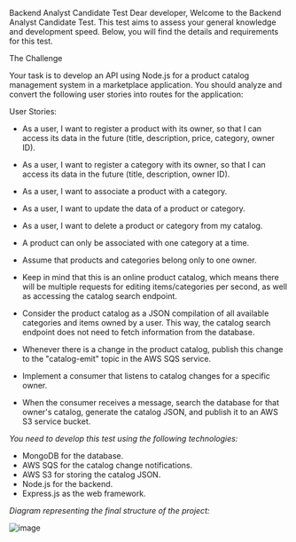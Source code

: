 Backend Analyst Candidate Test
Dear developer,
Welcome to the Backend Analyst Candidate Test. This test aims to assess your general knowledge and development speed. Below, you will find the details and requirements for this test.

The Challenge

Your task is to develop an API using Node.js for a product catalog management system in a marketplace application. You should analyze and convert the following user stories into routes for the application:

User Stories:

- As a user, I want to register a product with its owner, so that I can access its data in the future (title, description, price, category, owner ID).

- As a user, I want to register a category with its owner, so that I can access its data in the future (title, description, owner ID).

- As a user, I want to associate a product with a category.

- As a user, I want to update the data of a product or category.

- As a user, I want to delete a product or category from my catalog.

- A product can only be associated with one category at a time.

- Assume that products and categories belong only to one owner.

- Keep in mind that this is an online product catalog, which means there will be multiple requests for editing items/categories per second, as well as accessing the catalog search endpoint.

- Consider the product catalog as a JSON compilation of all available categories and items owned by a user. This way, the catalog search endpoint does not need to fetch information from the database.

- Whenever there is a change in the product catalog, publish this change to the "catalog-emit" topic in the AWS SQS service.

- Implement a consumer that listens to catalog changes for a specific owner.

- When the consumer receives a message, search the database for that owner's catalog, generate the catalog JSON, and publish it to an AWS S3 service bucket.

*You need to develop this test using the following technologies:*

- MongoDB for the database.
- AWS SQS for the catalog change notifications.
- AWS S3 for storing the catalog JSON.
- Node.js for the backend.
- Express.js as the web framework.

*Diagram representing the final structure of the project:*

![image](https://github.com/githubanotaai/new-test-backend-nodejs/assets/52219768/504ba448-f128-41db-ae86-18dc19c0dc9d)
